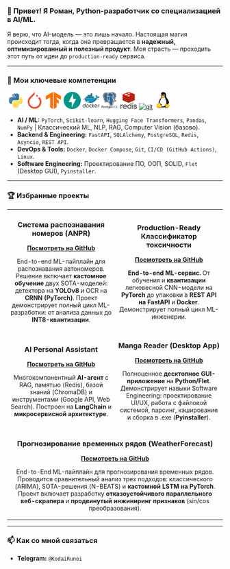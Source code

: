 ### 👋 Привет! Я Роман, Python-разработчик со специализацией в AI/ML.

Я верю, что AI-модель — это лишь начало. Настоящая магия происходит тогда, когда она превращается в **надежный, оптимизированный и полезный продукт**. Моя страсть — проходить этот путь от идеи до `production-ready` сервиса.

---

### 🚀 Мои ключевые компетенции

<p align="left">
  <a href="https://www.python.org" target="_blank" rel="noreferrer"><img src="https://raw.githubusercontent.com/devicons/devicon/master/icons/python/python-original.svg" alt="python" width="40" height="40"/></a>
  <a href="https://pytorch.org/" target="_blank" rel="noreferrer"><img src="https://raw.githubusercontent.com/devicons/devicon/master/icons/pytorch/pytorch-original.svg" alt="pytorch" width="40" height="40"/></a>
  <a href="https://www.tensorflow.org" target="_blank" rel="noreferrer"><img src="https://raw.githubusercontent.com/devicons/devicon/master/icons/tensorflow/tensorflow-original.svg" alt="tensorflow" width="40" height="40"/></a>
  <a href="https://fastapi.tiangolo.com/" target="_blank" rel="noreferrer"><img src="https://raw.githubusercontent.com/devicons/devicon/master/icons/fastapi/fastapi-original.svg" alt="fastapi" width="40" height="40"/></a>
  <a href="https://www.docker.com/" target="_blank" rel="noreferrer"><img src="https://raw.githubusercontent.com/devicons/devicon/master/icons/docker/docker-original-wordmark.svg" alt="docker" width="40" height="40"/></a>
  <a href="https://www.postgresql.org" target="_blank" rel="noreferrer"><img src="https://raw.githubusercontent.com/devicons/devicon/master/icons/postgresql/postgresql-original-wordmark.svg" alt="postgresql" width="40" height="40"/></a>
  <a href="https://redis.io" target="_blank" rel="noreferrer"><img src="https://raw.githubusercontent.com/devicons/devicon/master/icons/redis/redis-original-wordmark.svg" alt="redis" width="40" height="40"/></a>
  <a href="https://git-scm.com/" target="_blank" rel="noreferrer"><img src="https://www.vectorlogo.zone/logos/git-scm/git-scm-icon.svg" alt="git" width="40" height="40"/></a>
  <a href="https://www.linux.org/" target="_blank" rel="noreferrer"><img src="https://raw.githubusercontent.com/devicons/devicon/master/icons/linux/linux-original.svg" alt="linux" width="40" height="40"/></a>
</p>

*   **AI / ML:** `PyTorch`, `Scikit-learn`, `Hugging Face Transformers`, `Pandas`, `NumPy` | Классический ML, NLP, RAG, Computer Vision (базово).
*   **Backend & Engineering:** `FastAPI`, `SQLAlchemy`, `PostgreSQL`, `Redis`, `Asyncio`, `REST API`.
*   **DevOps & Tools:** `Docker`, `Docker Compose`, `Git`, `CI/CD (GitHub Actions)`, `Linux`.
*   **Software Engineering:** Проектирование ПО, ООП, SOLID, `Flet` (Desktop GUI), `Pyinstaller`.

---

### 🏆 Избранные проекты

<table>
<tbody>
<tr>
<td width="50%">
  <h3 align="center">Система распознавания номеров (ANPR)</h3>
  <div align="center">
    <a href="https://github.com/Runoi/ANPR-System" target="_blank">
    </a>
    <p>
      <a href="https://github.com/Runoi/ANPR-System" target="_blank">
        <b>Посмотреть на GitHub</b>
      </a>
    </p>
    <p>
      End-to-end ML-пайплайн для распознавания автономеров. Решение включает <strong>кастомное обучение</strong> двух SOTA-моделей: детектора на <strong>YOLOv8</strong> и OCR на <strong>CRNN (PyTorch)</strong>. Проект демонстрирует полный цикл ML-разработки: от анализа данных до <strong>INT8-квантизации</strong>.
    </p>
  </div>
</td>
<td width="50%">
  <h3 align="center">Production-Ready Классификатор токсичности</h3>
  <div align="center">
    <a href="https://github.com/Runoi/lightweight-toxic-classifier" target="_blank">
    </a>
    <p>
      <a href="https://github.com/Runoi/lightweight-toxic-classifier" target="_blank">
        <b>Посмотреть на GitHub</b>
      </a>
    </p>
    <p><strong>End-to-end ML-сервис.</strong> От обучения и <strong>квантизации</strong> легковесной CNN-модели на <strong>PyTorch</strong> до упаковки в <strong>REST API на FastAPI</strong> и <strong>Docker</strong>. Демонстрирует полный цикл ML-инженерии.</p>
  </div>
</td>
</tr>
<tr>
<td width="50%">
  <h3 align="center">AI Personal Assistant</h3>
  <div align="center">
    <a href="https://github.com/Runoi/personal-assistant" target="_blank">
    </a>
    <p>
      <a href="https://github.com/Runoi/personal-assistant" target="_blank">
        <b>Посмотреть на GitHub</b>
      </a>
    </p>
    <p>Многокомпонентный <strong>AI-агент</strong> с RAG, памятью (Redis), базой знаний (ChromaDB) и инструментами (Google API, Web Search). Построен на <strong>LangChain</strong> и <strong>микросервисной архитектуре</strong>.</p>
  </div>
</td>
<td width="50%">
  <h3 align="center">Manga Reader (Desktop App)</h3>
  <div align="center">
    <a href="https://github.com/Runoi/Manga-Reader" target="_blank">
    </a>
    <p>
      <a href="https://github.com/Runoi/Manga-Reader" target="_blank">
        <b>Посмотреть на GitHub</b>
      </a>
    </p>
    <p>Полноценное <strong>десктопное GUI-приложение</strong> на <strong>Python/Flet</strong>. Демонстрирует навыки Software Engineering: проектирование UI/UX, работа с файловой системой, парсинг, кэширование и сборка в .exe (<strong>Pyinstaller</strong>).</p>
  </div>
</td>
</tr>
<tr>
<td colspan="2">
  <h3 align="center">Прогнозирование временных рядов (WeatherForecast)</h3>
  <div align="center">
    <a href="https://github.com/Runoi/WeatherForecast" target="_blank">
    </a>
    <p>
      <a href="https://github.com/Runoi/WeatherForecast" target="_blank">
        <b>Посмотреть на GitHub</b>
      </a>
    </p>
    <p>End-to-End ML-пайплайн для прогнозирования временных рядов. Проводится сравнительный анализ трех подходов: классического (ARIMA), SOTA-решения (N-BEATS) и <strong>кастомной LSTM на PyTorch</strong>. Проект включает разработку <strong>отказоустойчивого параллельного веб-скрапера</strong> и <strong>продвинутый инжиниринг признаков</strong> (sin/cos преобразования).</p>
  </div>
</td>
</tr>
</tbody>
</table>

---

### 📫 Как со мной связаться
*   **Telegram:** `@KodaiRunoi`
